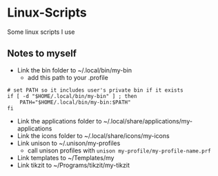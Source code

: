 # Linux-Scripts
Some linux scripts I use

## Notes to myself

- Link the bin folder to ~/.local/bin/my-bin
  - add this path to your .profile

```
# set PATH so it includes user's private bin if it exists
if [ -d "$HOME/.local/bin/my-bin" ] ; then
    PATH="$HOME/.local/bin/my-bin:$PATH"
fi
```

- Link the applications folder to ~/.local/share/applications/my-applications
- Link the icons folder to ~/.local/share/icons/my-icons
- Link unison to ~/.unison/my-profiles
  - call unison profiles with `unison my-profile/my-profile-name.prf`
- Link templates to ~/Templates/my
- Link tikzit to ~/Programs/tikzit/my-tikzit

